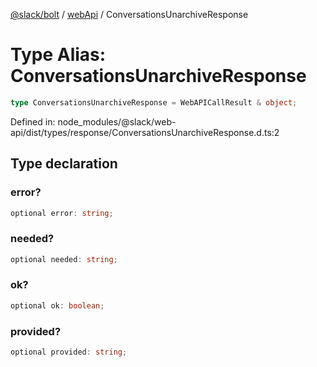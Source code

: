 [@slack/bolt](../../../../index.md) / [webApi](../index.md) / ConversationsUnarchiveResponse

# Type Alias: ConversationsUnarchiveResponse

```ts
type ConversationsUnarchiveResponse = WebAPICallResult & object;
```

Defined in: node\_modules/@slack/web-api/dist/types/response/ConversationsUnarchiveResponse.d.ts:2

## Type declaration

### error?

```ts
optional error: string;
```

### needed?

```ts
optional needed: string;
```

### ok?

```ts
optional ok: boolean;
```

### provided?

```ts
optional provided: string;
```

